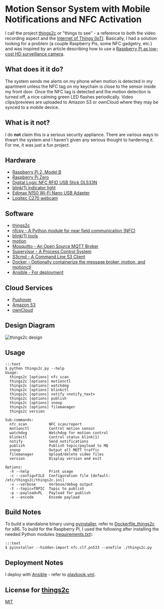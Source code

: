 # Motion Sensor System with Mobile Notifications and NFC Activation
I call the project [things2c](https://bitbucket.org/njgraham/things2c) or "things to see" - a reference to both the video recording aspect and the [Internet of Things (IoT)](https://en.wikipedia.org/wiki/Internet_of_Things).  Basically, I had a solution looking for a problem (a couple Raspberry Pis, some NFC gadgetry, etc.) and was inspired by an article describing how to use a [Raspberry Pi as low-cost HD surveillance camera](http://www.instructables.com/id/Raspberry-Pi-as-low-cost-HD-surveillance-camera/).

## What does it it do?
The system sends me alerts on my phone when motion is detected in my apartment unless the NFC tag on my keychain is close to the sensor inside my front door.  Once the NFC tag is detected and the motion detection is turned off, a nice calming green LED flashes periodically.  Video clips/previews are uploaded to Amazon S3 or ownCloud where they may be synced to a mobile device.

## What is it not?
I do **not** claim this is a serious security appliance.  There are various ways to thwart the system and I haven't given any serious thought to hardening it.  For me, it was just a fun project.

## Hardware
* [Raspberry Pi 2, Model B](https://www.raspberrypi.org/products/raspberry-pi-2-model-b/)
* [Raspberry Pi Zero](https://www.raspberrypi.org/products/pi-zero/)
* [Digital Logic NFC RFID USB Stick DL533N](http://www.d-logic.net/nfc-rfid-reader-sdk/products/nfc-usb-stick-dl533n)
* [blink(1) indicator light](https://blink1.thingm.com/)
* [Edimax N150 Wi-Fi Nano USB Adapter](http://www.edimax.com/edimax/merchandise/merchandise_detail/data/edimax/global/wireless_adapters_n150/ew-7811un)
* [Logitec C270 webcam](http://www.logitech.com/en-us/product/hd-webcam-c270)

## Software
* [things2c](https://bitbucket.org/njgraham/things2c)
* [nfcpy - A Python module for near field communication (NFC)](https://nfcpy.readthedocs.org/en/latest/)
* [blink(1) tools](https://github.com/todbot/blink1)
* [motion](http://www.lavrsen.dk/foswiki/bin/view/Motion/WebHome)
* [Mosquitto - An Open Source MQTT Broker](http://mosquitto.org/)
* [Supervisor - A Process Control System](http://supervisord.org/)
* [S3cmd - A Command Line S3 Client](http://s3tools.org/s3cmd)
* [Docker - Optionally containerize the message broker, motion, and motionctl](https://www.docker.com/)
* [Ansible - For deployment](https://www.ansible.com/)

## Cloud Services
* [Pushover](https://pushover.net/)
* [Amazon S3](https://aws.amazon.com/s3/)
* [ownCloud](https://owncloud.org/)

## Design Diagram
![things2c design](https://bytebucket.org/njgraham/things2c/raw/default/design.png)

## Usage
    :::text
    $ python things2c.py --help
    Usage:
      things2c [options] nfc_scan
      things2c [options] motionctl
      things2c [options] watchdog
      things2c [options] blinkctl
      things2c [options] notify <notify_text>
      things2c [options] publish
      things2c [options] snoop
      things2c [options] filemanager
      things2c version

    Sub-commands:
      nfc_scan          NFC scan/report
      motionctl         Control motion sensor
      watchdog          Watchdog for motion control
      blinkctl          Control status blink(1)
      notify            Send notifications
      publish           Publish topic/payload to MQ
      snoop             Output all MQTT traffic
      filemanager       Upload/delete video files
      version           Display version and exit

    Options:
      -h --help         Print usage
      -c --config=FILE  Configuration file [default: /etc/things2c/things2c.ini]
      -v --verbose      Verbose/debug output
      -t --topic=TOPIC  Topic to publish
      -p --payload=PL   Payload for publish
      -e --encode       Encode payload
  
## Build Notes
To build a standalone binary using [pyinstaller](http://pythonhosted.org/PyInstaller), refer to [Dockerfile_things2c](https://bitbucket.org/njgraham/things2c/src/default/Dockerfile_things2c) for x86.  To build for the Raspberry PI, I used the following after installing the needed Python modules ([requirements.txt](https://bitbucket.org/njgraham/things2c/src/default/requirements.txt)):

    :::text
    $ pyinstaller --hidden-import nfc.clf.pn533 --onefile ./things2c.py

## Deployment Notes
I deploy with [Ansible](https://www.ansible.com/) - refer to [playbook.yml](https://bitbucket.org/njgraham/things2c/src/default/deployment/playbook.yml).

## License for [things2c](https://bitbucket.org/njgraham/things2c)
[MIT](https://opensource.org/licenses/MIT)
